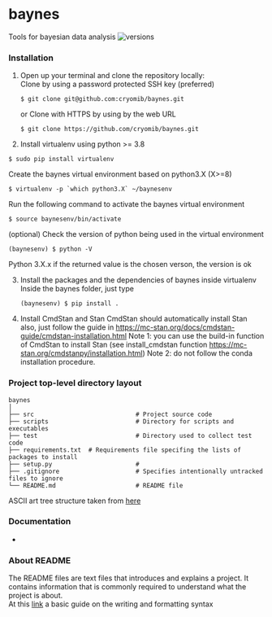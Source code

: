# baynes
Tools for bayesian data analysis
![versions](https://img.shields.io/pypi/pyversions/pybadges.svg)

### Installation
1. Open up your terminal and clone the repository locally:  
   Clone by using a password protected SSH key (preferred)
   ```
   $ git clone git@github.com:cryomib/baynes.git
   ```
   or Clone with HTTPS by using by the web URL
   ```
   $ git clone https://github.com/cryomib/baynes.git
   ```
   
2.  Install virtualenv using python >= 3.8
   ```
   $ sudo pip install virtualenv
   ```
   Create the baynes virtual environment based on python3.X (X>=8) 
   ```
   $ virtualenv -p `which python3.X` ~/baynesenv
   ```   
   Run the following command to activate the baynes virtual environment 
   ```
   $ source baynesenv/bin/activate
   ```  
   (optional) Check the version of python being used in the virtual environment  
   ```
   (baynesenv) $ python -V
   ```
   Python 3.X.x
   if the returned value is the chosen verson, the version is ok

3. Install the packages and the dependencies of baynes inside virtualenv
   Inside the baynes folder, just type
   ```  
   (baynesenv) $ pip install .
   ```  

4. Install CmdStan and Stan
   CmdStan should automatically install Stan also, just follow the guide in https://mc-stan.org/docs/cmdstan-guide/cmdstan-installation.html
   Note 1: you can use the build-in function of CmdStan to install Stan (see install_cmdstan function https://mc-stan.org/cmdstanpy/installation.html) 
   Note 2: do not follow the conda installation procedure.

### Project top-level directory layout
    
    baynes
    │  
    ├── src                            # Project source code
    ├── scripts                        # Directory for scripts and executables 
    ├── test                           # Directory used to collect test code   
    ├── requirements.txt  # Requirements file specifing the lists of packages to install
    ├── setup.py                       # 
    ├── .gitignore                     # Specifies intentionally untracked files to ignore
    └── README.md                      # README file
    
 ASCII art tree structure taken from [here](https://codepen.io/patrickhlauke/pen/azbYWZ)
  
### Documentation
* 
 
 ### About README
 The README files are text files that introduces and explains a project. It contains information that is commonly required to understand what the project is about.  
 At this [link](https://help.github.com/en/github/writing-on-github/basic-writing-and-formatting-syntax) a basic guide on the writing and formatting syntax
